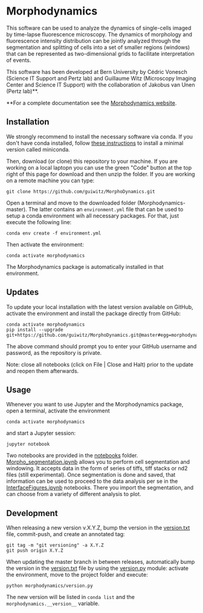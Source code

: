 # Morphodynamics

This software can be used to analyze the dynamics of single-cells imaged by time-lapse fluorescence microscopy. The dynamics of morphology and fluorescence intensity distribution can be jointly analyzed through the segmentation and splitting of cells into a set of smaller regions (windows) that can be represented as two-dimensional grids to facilitate interpretation of events.

This software has been developed at Bern University by Cédric Vonesch (Science IT Support and Pertz lab) and Guillaume Witz (Microscopy Imaging Center and Science IT Support) with the collaboration of Jakobus van Unen (Pertz lab)**.

**For a complete documentation see the [Morphodynamics website](https://guiwitz.github.io/MorphoDynamics/mydocs/Introduction.html).

## Installation

We strongly recommend to install the necessary software via conda. If you don't have conda installed, follow [these instructions](https://docs.conda.io/en/latest/miniconda.html) to install a minimal version called miniconda.

Then, download (or clone) this repository to your machine. If you are working on a local laptopn you can use the green "Code" button at the top right of this page for download and then unzip the folder. If you are working on a remote machine you can type:

```
git clone https://github.com/guiwitz/MorphoDynamics.git
```

Open a terminal and move to the downloaded folder (Morphodynamics-master). The latter contains an ```environment.yml``` file that can be used to setup a conda environment wih all necessary packages. For that, just execute the following line:

```
conda env create -f environment.yml
```

Then activate the environment:

```
conda activate morphodynamics
```

The Morphodynamics package is automatically installed in that environment.


## Updates

To update your local installation with the latest version available on GitHub, activate the environment and install the package directly from GitHub:

```
conda activate morphodynamics 
pip install --upgrade git+https://github.com/guiwitz/MorphoDynamics.git@master#egg=morphodynamics
```

The above command should prompt you to enter your GitHub username and password, as the repository is private.

Note: close all notebooks (click on File | Close and Halt) prior to the update and reopen them afterwards.

## Usage

Whenever you want to use Jupyter and the Morphodynamics package, open a terminal, activate the environment 

```
conda activate morphodynamics
```

and start a Jupyter session:

```
jupyter notebook
```

Two notebooks are provided in the [notebooks](notebooks) folder. [Morpho_segmentation.ipynb](notebooks/Morpho_segmentation.ipynb) allows you to perform cell segmentation and windowing. It accepts data in the form of series of tiffs, tiff stacks or nd2 files (still experimental). Once segmentation is done and saved, that information can be used to proceed to the data analysis per se in the [InterfaceFigures.ipynb](notebooks/InterfaceFigures.ipynb) notebooks. There you import the segmentation, and can choose from a variety of different analysis to plot.

## Development

When releasing a new version v.X.Y.Z, bump the version in the [version.txt](morphodynamics/version.txt) file, commit-push, and create an annotated tag:

```
git tag -m "git versioning" -a X.Y.Z
git push origin X.Y.Z
```

When updating the master branch in between releases, automatically bump the version in the [version.txt](morphodynamics/version.txt) file by using the [version.py](morphodynamics/version.py) module: activate the environment, move to the project folder and execute:

```
python morphodynamics/version.py
```

The new version will be listed in ```conda list``` and the ```morphodynamics.__version__``` variable.